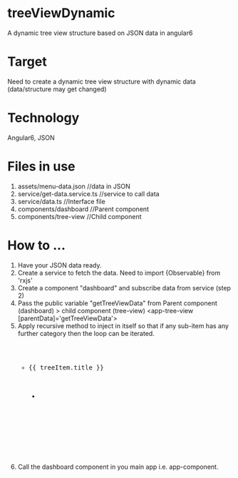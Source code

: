 # treeViewDynamic
A dynamic tree view structure based on JSON data in angular6

# Target
Need to create a dynamic tree view structure with dynamic data (data/structure may get changed)

# Technology
Angular6, JSON

# Files in use
1. assets/menu-data.json                  //data in JSON
2. service/get-data.service.ts            //service to call data
3. service/data.ts                        //Interface file
4. components/dashboard                   //Parent component
5. components/tree-view                   //Child component

# How to ...
1. Have your JSON data ready.
2. Create a service to fetch the data. Need to import {Observable} from 'rxjs'
3. Create a component "dashboard" and subscribe data from service (step 2)
4. Pass the public variable "getTreeViewData" from Parent component (dashboard) > child component (tree-view)
      <app-tree-view [parentData]='getTreeViewData'></app-tree-view>
5. Apply recursive method to inject <app-tree-view> in itself so that if any sub-item has any further category then the loop can be          iterated.  
      <pre><ul>
        <li *ngFor='let treeItem of parentData'>{{ treeItem.title }}
          <ul *ngIf='treeItem.categories.length > 0'>
            <li>
              <app-tree-view [parentData]="treeItem.categories"></app-tree-view>
            </li>
          </ul>
        </li>
      </ul></pre>
  6. Call the dashboard component in you main app i.e. app-component.
   
